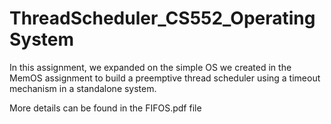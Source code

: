 # ThreadScheduler_CS552_OperatingSystem

In this assignment, we expanded on the simple OS we created in the MemOS assignment to build a preemptive thread scheduler using
a timeout mechanism in a standalone system.

More details can be found in the FIFOS.pdf file
